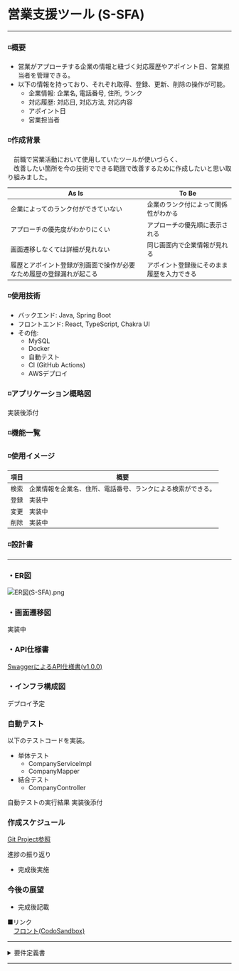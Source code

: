 # 営業支援ツール (S-SFA)
***

### ◽️概要
- 営業がアプローチする企業の情報と紐づく対応履歴やアポイント日、営業担当者を管理できる。
- 以下の情報を持っており、それぞれ取得、登録、更新、削除の操作が可能。
  - 企業情報: 企業名, 電話番号, 住所, ランク
  - 対応履歴: 対応日, 対応方法, 対応内容
  - アポイント日
  - 営業担当者

### ◽️作成背景
　前職で営業活動において使用していたツールが使いづらく、  
　改善したい箇所を今の技術でできる範囲で改善するために作成したいと思い取り組みました。

| As Is                                        | To Be                                       |
|----------------------------------------------|---------------------------------------------|
| 企業によってのランク付ができていない            | 企業のランク付によって関係性がわかる           |
| アプローチの優先度がわかりにくい               | アプローチの優先順に表示される               |
| 画面遷移しなくては詳細が見れない                | 同じ画面内で企業情報が見れる                  |
| 履歴とアポイント登録が別画面で操作が必要なため履歴の登録漏れが起こる | アポイント登録後にそのまま履歴を入力できる     |

### ◽️使用技術
- バックエンド: Java, Spring Boot
- フロントエンド: React, TypeScript, Chakra UI
- その他:
  - MySQL
  - Docker
  - 自動テスト
  - CI (GitHub Actions)
  - AWSデプロイ

### ◽️アプリケーション概略図
実装後添付

### ◽️機能一覧


### ◽️使用イメージ
| 項目 | 概要                             |
|------|--------------------------------|
| 検索 | 企業情報を企業名、住所、電話番号、ランクによる検索ができる。 |
| 登録 | 実装中                            |
| 変更 | 実装中                            |
| 削除 | 実装中                            |


### ◽️設計書
***
### ・ER図
![ER図(S-SFA).png](img%2FER%E5%9B%B3%28S-SFA%29.png)

### ・画面遷移図
実装中

### ・API仕様書
[SwaggerによるAPI仕様書(v1.0.0)](https://app.swaggerhub.com/apis/abeckcrow/S-SFA/1.0.0)

### ・インフラ構成図
デプロイ予定



### 自動テスト
以下のテストコードを実装。
- 単体テスト
  - CompanyServiceImpl
  - CompanyMapper
- 結合テスト
  - CompanyController

自動テストの実行結果
実装後添付

### 作成スケジュール
[Git Project参照](https://github.com/users/ABECKCROW/projects/4/views/2)


進捗の振り返り
 - 完成後実施

### 今後の展望
- 完成後記載



■リンク  
　[フロント(CodoSandbox)](https://codesandbox.io/p/sandbox/s-sfa-jt47pw)  


***

<details><summary>要件定義書</summary></div>


## S-SFA
**Support Sales Force Automation(営業支援ツール)**<br />
　　　　　　　　　　　　　　　　　　　　　　　　　　　　　　作成者: 安部達朗  
　　　　　　　　　　　　　　　　　　　　　　　　　最終更新日: 2023年12月4日
***
## 内容
1. <details><summary>システム概要</summary><div>
   <br />
   A)　システム構成図<br />
   　　・ER図<br />

   ![ER図(S-SFA).png](img%2FER%E5%9B%B3%28S-SFA%29.png)
   B)　背景<br />
　　・前職で営業活動において使用していたツールが使いづらく、改善したい箇所を今の技術でできる範囲で改善するために作成します。
   <table>
               <thead>
                   <tr>
                       <th>As Is</th>
                       <th>To Be</th>
                   </tr>
               </thead>
               <tbody>
                   <tr>
                       <td>企業によってのランク付ができていない</td>
                       <td>企業のランク付によって関係性がわかる</td>
                   </tr>
                   <tr>
                       <td>アプローチの優先度がわかりにくい</td>
                       <td>アプローチの優先順に表示される</td>
                   </tr>
                   <tr>
                       <td>画面遷移しなくては詳細が見れない</td>
                       <td>同じ画面内で企業情報が見れる</td>
                   </tr>
                   <tr>
                       <td>履歴とアポイント登録が別画面で操作が必要なため履歴の登録漏れが起こる</td>
                       <td>アポイント登録後にそのまま履歴を入力できる</td>
                   </tr>
               </tbody>
           </table>
   　　　<br />
   C)　定義</div>
   　　・営業担当：企業情報を検索し、対応履歴を登録する。<br />
   　　・管理者：企業担当の振り分けをし、対応履歴から行動管理を行う。</details>
2. <details><summary>業務要件</summary><div>
   A)　業務フロー  

   ![業務フロー.png](img%2F%E6%A5%AD%E5%8B%99%E3%83%95%E3%83%AD%E3%83%BC.png)
   B)　規模  
　　・管理者を1人、営業担当5人を想定。<br />
   C)　時期・時間  
　　・プロジェクト開始日：2023年12月<br />
　　・システム稼働日：2024年2月<br />
　　・サービス提供時間24時間<br />
　　・詳細は<a href="https://github.com/users/ABECKCROW/projects/4/views/2">ロードマップ</a>を参照。<br />
   D)　指標<br />
　　・システムの稼働率99.9%<br />
   E)　範囲  
   　　・企業管理と対応履歴管理に焦点を当て、案件管理、売り上げ管理などは対象外とする。</details>
3. <details><summary>機能案件</summary><div>
   A)　機能<br />
   　　・企業管理機能<br />
   　　・対応履歴管理機能<br />
   　　・アポイント日程管理機能<br />
   　　・営業担当管理機能<br />
   　　・詳細は<a href="https://app.swaggerhub.com/apis/MUDSKIPPERMAT/support-sales_force_automation/1.0.0#/">API仕様書(Swagger)</a>を参照。<br />
   B)　画面<br />
   　　・営業担当画面<br />
   　　・管理者画面<br />
   C)　情報・データログ<br />
   　　・対応履歴情報(対応日時、対応内容、企業情報)<br />
   D)　外部インターフェイス<br />
   　　・データベース(情報の永続化)<br /></div></details>
4. <details><summary>非機能要件</summary><div>
   A)　ユーザービリティ及びアクセシビリティ<br />
   　　・直感的で利用しやすいUIを採用<br />
   B)　システム方式<br />
   　　・クラウドベースのWebアプリケーションとデータベースを使用。<br />
   C)　規模<br />
   　　・予想される同時アクセス数：100ユーザー<br />
   D)　性能<br />
   　　・応答時間2秒以内<br />
   　　・データベースへのアクセス時間：5秒以内<br />
   E)　信頼性<br />
   　　・データの冗長性確保：データベースの冗長化を実施。<br />
   F)　拡張性<br />
   　　・新しい管理項目の追加が容易であること。<br />
   G)　上位互換性<br />
   　　・主要なWebブラウザでの動作確認（Google Chrome、Mozilla Firefox、Microsoft Edgeなど）。<br />
   H)　継続性<br />
   　　・データベースへのアクセス時間：5秒以内<br /></div></details>
5. <details><summary>セキュリティ要件</summary><div>
   A)　情報セキュリティ<br />
   　　・顧客情報の暗号化（SSLを使用）<br />
   B)　稼働環境<br />
   　　・クラウドプロバイダー：Amazon Web Services (AWS)<br />
   　　・オペレーティングシステム：Linux<br />
   C)　テスト<br />
   　　・単体テスト<br />
   　　・結合テスト<br /></div></details>
   
6. <details><summary>移行要件</summary><div>
   A)　移行<br />
   　　・無<br />
   B)　引継ぎ</div>
   　　・管理者向けトレーニングセッションの実施<br /></details>
7. <details><summary>運用要件</summary><div>
   A)　教育<br />
      　　・管理者向けトレーニングセッションの提供<br />
   B)　運用<br />
      　　・システムモニタリングと生涯対応体制の構築<br />
      　　・月次レポートの作成<br /></div></details>
   
8. <details><summary>ドキュメント更新履歴</summary><div>
   　　・2023年12月2日: 項目作成<br />
   　　・2023年12月4日: 詳細記載<br />
   
</div></details>



***
